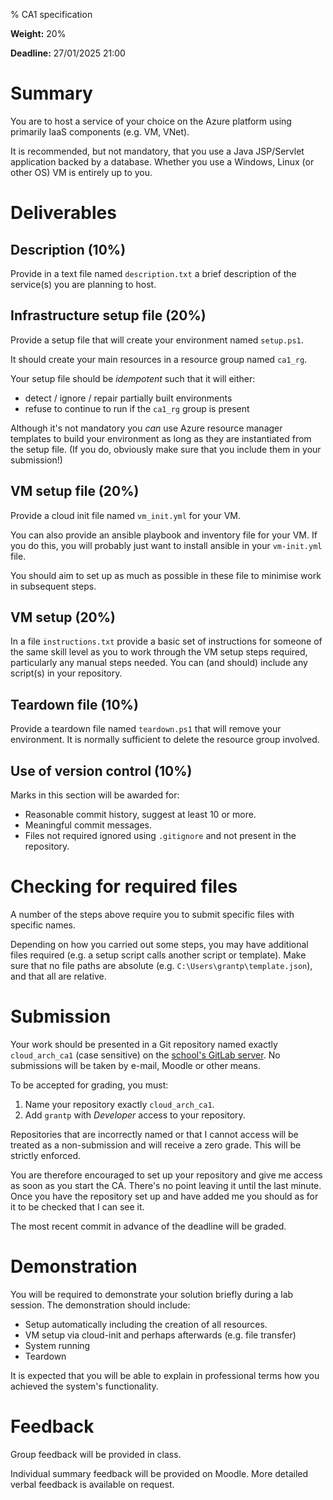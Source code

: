 % CA1 specification

**Weight:** 20%

**Deadline:** 27/01/2025 21:00

# Summary

You are to host a service of your choice on the Azure platform using primarily IaaS components (e.g. VM, VNet).

It is recommended, but not mandatory, that you use a Java JSP/Servlet application backed by a database.
Whether you use a Windows, Linux (or other OS) VM is entirely up to you.

# Deliverables

## Description (10%)

Provide in a text file named `description.txt` a brief description of the service(s) you are planning to host.


## Infrastructure setup file (20%)

Provide a setup file that will create your environment named `setup.ps1`. 

It should create your main resources in a resource group named `ca1_rg`. 

Your setup file should be *idempotent* such that it will either:

- detect / ignore / repair partially built environments
- refuse to continue to run if the `ca1_rg` group is present

Although it's not mandatory you *can* use Azure resource manager templates to build your environment as long as they are instantiated from the setup file.
(If you do, obviously make sure that you include them in your submission!)


## VM setup file (20%)

Provide a cloud init file named `vm_init.yml` for your VM.

You can also provide an ansible playbook and inventory file for your VM. 
If you do this, you will probably just want to install ansible in your `vm-init.yml` file.

You should aim to set up as much as possible in these file to minimise work in subsequent steps.


## VM setup (20%)

In a file `instructions.txt` provide a basic set of instructions for someone of the same skill level as you to work through the VM setup steps required, particularly any manual steps needed.
You can (and should) include any script(s) in your repository.


## Teardown file (10%)

Provide a teardown file named `teardown.ps1` that will remove your environment.
It is normally sufficient to delete the resource group involved.


## Use of version control (10%)

Marks in this section will be awarded for:

- Reasonable commit history, suggest at least 10 or more.
- Meaningful commit messages.
- Files not required ignored using `.gitignore` and not present in the repository.


# Checking for required files

A number of the steps above require you to submit specific files with specific names.

Depending on how you carried out some steps, you may have additional files required (e.g. a setup script calls another script or template).
Make sure that no file paths are absolute (e.g. `C:\Users\grantp\template.json`), and that all are relative.


# Submission

Your work should be presented in a Git repository named exactly `cloud_arch_ca1` (case sensitive) on the [school's GitLab server](https://gitlab.comp.dkit.ie/).
No submissions will be taken by e-mail, Moodle or other means.

To be accepted for grading, you must:

1. Name your repository exactly `cloud_arch_ca1`.
2. Add `grantp` with *Developer* access to your repository.

Repositories that are incorrectly named or that I cannot access will be treated as a non-submission and will receive a zero grade.
This will be strictly enforced.

You are therefore encouraged to set up your repository and give me access as soon as you start the CA.
There's no point leaving it until the last minute.
Once you have the repository set up and have added me you should as for it to be checked that I can see it.

The most recent commit in advance of the deadline will be graded. 


# Demonstration

You will be required to demonstrate your solution briefly during a lab session. 
The demonstration should include:

- Setup automatically including the creation of all resources.
- VM setup via cloud-init and perhaps afterwards (e.g. file transfer)
- System running
- Teardown

It is expected that you will be able to explain in professional terms how you achieved the system's functionality.


# Feedback

Group feedback will be provided in class.

Individual summary feedback will be provided on Moodle.
More detailed verbal feedback is available on request.

